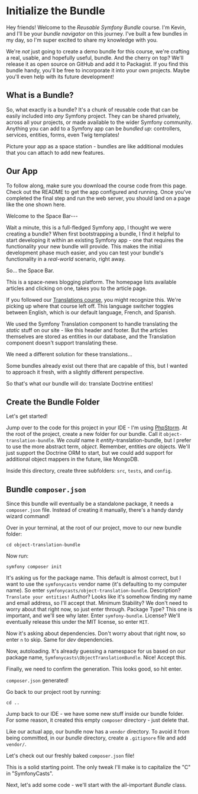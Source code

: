 # Initialize the Bundle

Hey friends! Welcome to the *Reusable Symfony Bundle* course. I'm Kevin, and I'll
be your *bundle navigator* on this journey. I've built a few bundles in my
day, so I'm super excited to share my knowledge with you. 

We're *not* just going to create a demo bundle for this course, we're crafting a real,
usable, and hopefully useful, bundle. And the cherry on top?
We'll release it as open source on GitHub and add it to Packagist. If you
find this bundle handy, you'll be free to incorporate it into your own projects.
Maybe you'll even help with its future development!

## What is a Bundle?

So, what exactly is a bundle? It's a chunk of reusable code that can be easily
included into *any* Symfony project. They can be shared privately, across
all your projects, or made available to the wider Symfony community. Anything
you can add to a Symfony app can be *bundled up*: controllers,
services, entities, forms, even Twig templates!

Picture your app as a space station - bundles are like additional modules that you can
attach to add new features.

## Our App

To follow along, make sure you download the course code from this page.
Check out the README to get the app configured and running. Once you've
completed the final step and run the web server, you should land on a
page like the one shown here.

Welcome to the Space Bar---

Wait a minute, this is a full-fledged Symfony app, I thought we were creating
a bundle? When first bootstrapping a bundle, I find it helpful to start
developing it within an existing Symfony app - one that requires the
functionality your new bundle will provide. This makes the initial development
phase much easier, and you can test your bundle's functionality in a *real-world*
scenario, right away.

So... the Space Bar. 

This is a space-news blogging platform. The homepage lists available articles and
clicking on one, takes you to the article page.

If you followed our [Translations course](https://symfonycasts.com/screencast/translations),
you might recognize this. We're picking up where that course left off. This 
language switcher toggles between English, which is our default language, French, and Spanish.

We used the Symfony Translation component to handle translating the *static* stuff on
our site - like this header and footer. But the articles themselves are stored
as entities in our database, and the Translation component doesn't support translating
these.

We need a different solution for these translations...

Some bundles already exist out there that are capable of this, but I wanted to approach
it fresh, with a slightly different perspective.

So that's what our bundle will do: translate Doctrine entities!

## Create the Bundle Folder

Let's get started! 

Jump over to the code for this project in your IDE - I'm using [PhpStorm](https://www.jetbrains.com/phpstorm/).
At the root of the project, create a new folder for our bundle. Call it
`object-translation-bundle`. We *could* name it *entity*-translation-bundle, but
I prefer to use the more abstract term, *object*. Remember, entities *are*
objects. We'll just support the Doctrine ORM to start, but we could add support
for additional object mappers in the future, like MongoDB.

Inside this directory, create three subfolders: `src`, `tests`, and `config`.

## Bundle `composer.json`

Since this bundle will eventually be a standalone package, it needs a `composer.json`
file. Instead of creating it manually, there's a handy dandy wizard command!

Over in your terminal, at the root of our project, move to our new
bundle folder:

```terminal
cd object-translation-bundle
```

Now run:

```terminal
symfony composer init
```

It's asking us for the package name. This default is almost correct, but I want to
use the `symfonycasts` vendor name (it's defaulting to my computer name). So
enter `symfonycasts/object-translation-bundle`. Description? `Translate your entities!`
Author? Looks like it's somehow finding my name and email address, so I'll accept that.
Minimum Stability? We don't need to worry about that right now, so just enter through.
Package Type? This one is important, and we'll see why later. Enter `symfony-bundle`.
License? We'll eventually release this under the MIT license, so enter `MIT`.

Now it's asking about dependencies. Don't worry about that right now, so enter `n`
to skip. Same for *dev* dependencies.

Now, autoloading. It's already guessing a namespace for us based on our package name,
`Symfonycasts\ObjectTranslationBundle`. Nice! Accept this.

Finally, we need to confirm the generation. This looks good, so hit enter.

`composer.json` generated!

Go back to our project root by running:

```terminal
cd ..
```

Jump back to our IDE - we have some new stuff inside our bundle folder. For some
reason, it created this empty `composer` directory - just delete that.

Like our actual app, our bundle now has a `vendor` directory. To avoid it from being
committed, in our *bundle* directory, create a `.gitignore` file and add `vendor/`.

Let's check out our freshly baked `composer.json` file!

This is a solid starting point. The only tweak I'll make is to
capitalize the "C" in "SymfonyCasts".

Next, let's add some code - we'll start with the all-important *Bundle* class.
